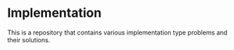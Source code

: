 # Implementation
This is a repository that contains various implementation type problems and their solutions.
